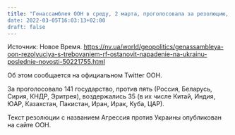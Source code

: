 ```yaml
---
title: "Генассамблея ООН в среду, 2 марта, проголосовала за резолюцию, требующую от РФ прекратить применение силы против Украины и вывести все войска с территории нашего государства в международно-признанных границах.
date: 2022-03-05T16:03:13+02:00
draft: false
---
```

Источник: Новое Время. https://nv.ua/world/geopolitics/genassambleya-oon-rezolyuciya-s-trebovaniem-rf-ostanovit-napadenie-na-ukrainu-poslednie-novosti-50221755.html


Об этом сообщается на официальном Twitter ООН.

За проголосовало 141 государство, против пять (Россия, Беларусь, Сирия, КНДР, Эритрея), воздержались 35 (в их числе Китай, Индия, ЮАР, Казахстан, Пакистан, Иран, Ирак, Куба, ЦАР).

Текст резолюции с названием Агрессия против Украины опубликован на сайте ООН.